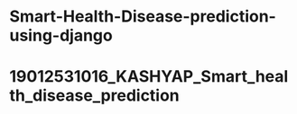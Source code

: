 # Smart-Health-Disease-prediction-using-django
# 19012531016_KASHYAP_Smart_health_disease_prediction
